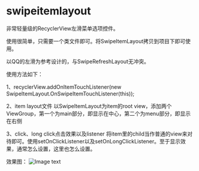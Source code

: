 # swipeitemlayout
非常轻量级的RecyclerView左滑菜单选项控件。

使用很简单，只需要一个类文件即可。将SwipeItemLayout拷贝到项目下即可使用。

以QQ的左滑为参考设计的，与SwipeRefreshLayout无冲突。

使用方法如下：
  
  1、recyclerView.addOnItemTouchListener(new SwipeItemLayout.OnSwipeItemTouchListener(this));
  
  2、item layout文件
    以SwipeItemLayout为item的root view，添加两个ViewGroup，第一个为main部分，即显示在中心，第二个为menu部分，即显示在右侧
  
  3、click、long click点击效果以及listener
    将item里的child当作普通的view来对待即可。使用setOnClickListener以及setOnLongClickListener。至于显示效果，通常怎么设置，这里也怎么设置。
  
效果图：
	![Image text](https://raw.githubusercontent.com/fornana/swipeitemlayout/master/img/example.png)